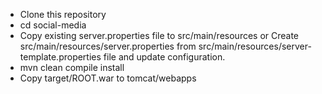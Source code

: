  - Clone this repository
 - cd social-media
 - Copy existing server.properties file to src/main/resources or Create src/main/resources/server.properties from src/main/resources/server-template.properties file and update configuration.
- mvn clean compile install
- Copy target/ROOT.war to tomcat/webapps
